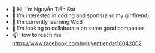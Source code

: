 - 👋 Hi, I’m Nguyễn Tiến Đạt
- 👀 I’m interested in coding and sports(also my girlfirend)
- 🌱 I’m currently learning WEB
- 💞️ I’m looking to collaborate on some good companies
- 📫 How to reach me https://www.facebook.com/nguyentiendat18042002

<!---
dattocngan/dattocngan is a ✨ special ✨ repository because its `README.md` (this file) appears on your GitHub profile.
You can click the Preview link to take a look at your changes.
--->
